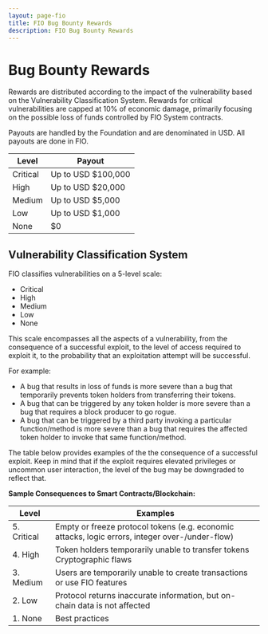 ```yaml
---
layout: page-fio
title: FIO Bug Bounty Rewards
description: FIO Bug Bounty Rewards
---
```

# Bug Bounty Rewards

Rewards are distributed according to the impact of the vulnerability based on the Vulnerability Classification System. Rewards for critical vulnerabilities are capped at 10% of economic damage, primarily focusing on the possible loss of funds controlled by FIO System contracts.

Payouts are handled by the Foundation and are denominated in USD. All payouts are done in FIO.

|**Level**	|**Payout** |
|---|---|
|Critical	|Up to USD $100,000 |
|High	|Up to USD $20,000 |
|Medium	|Up to USD $5,000 |
|Low	|Up to USD $1,000 |
|None	|$0 |

## Vulnerability Classification System

FIO classifies vulnerabilities on a 5-level scale:

* Critical
* High
* Medium
* Low
* None

This scale encompasses all the aspects of a vulnerability, from the consequence of a successful exploit, to the level of access required to exploit it, to the probability that an exploitation attempt will be successful.

For example:

* A bug that results in loss of funds is more severe than a bug that temporarily prevents token holders from transferring their tokens.
* A bug that can be triggered by any token holder is more severe than a bug that requires a block producer to go rogue.
* A bug that can be triggered by a third party invoking a particular function/method is more severe than a bug that requires the affected token holder to invoke that same function/method.

The table below provides examples of the the consequence of a successful exploit. Keep in mind that if the exploit requires elevated privileges or uncommon user interaction, the level of the bug may be downgraded to reflect that.

**Sample Consequences to Smart Contracts/Blockchain:**

|**Level**	|**Examples**	|
|---|---|
|5. Critical	|Empty or freeze protocol tokens (e.g. economic attacks, logic errors, integer over-/under-flow)	|
|4. High	|Token holders temporarily unable to transfer tokens<br> Cryptographic flaws |
|3. Medium	|Users are temporarily unable to create transactions or use FIO features |
|2. Low	|Protocol returns inaccurate information, but on-chain data is not affected |
|1. None	|Best practices |

